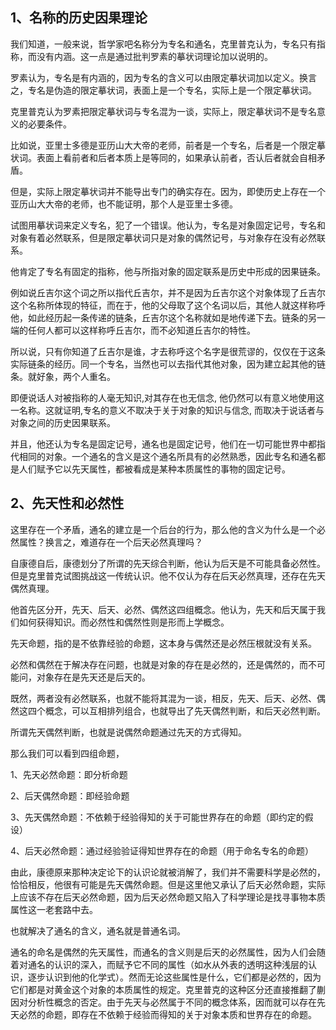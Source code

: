 <h2>1、名称的历史因果理论</h2><p data-pid="pFRCBVwU">我们知道，一般来说，哲学家吧名称分为专名和通名，克里普克认为，专名只有指称，而没有内涵。这一点是通过批判罗素的摹状词理论加以说明的。</p><p data-pid="yqMbAKuC">罗素认为，专名是有内涵的，因为专名的含义可以由限定摹状词加以定义。换言之，专名是伪造的限定摹状词，表面上是一个专名，实际上是一个限定摹状词。</p><p data-pid="EP66jHL4">克里普克认为罗素把限定摹状词与专名混为一谈，实际上，限定摹状词不是专名意义的必要条件。</p><p data-pid="fFrboRFA">比如说，亚里士多德是亚历山大大帝的老师，前者是一个专名，后者是一个限定摹状词。表面上看前者和后者本质上是等同的，如果承认前者，否认后者就会自相矛盾。</p><p data-pid="mThMqWOc">但是，实际上限定摹状词并不能导出专门的确实存在。因为，即使历史上存在一个亚历山大大帝的老师，也不能证明，那个人是亚里士多德。</p><p data-pid="JQWqLOFK">试图用摹状词来定义专名，犯了一个错误。他认为，专名是对象固定记号，专名和对象有着必然联系，但是限定摹状词只是对象的偶然记号，与对象存在没有必然联系。</p><p data-pid="bp-ov2os">他肯定了专名有固定的指称，他与所指对象的固定联系是历史中形成的因果链条。</p><p data-pid="zXmWmmZJ">例如说丘吉尔这个词之所以指代丘吉尔，并不是因为丘吉尔这个对象体现了丘吉尔这个名称所体现的特征，而在于，他的父母取了这个名词以后，其他人就这样称呼他，如此经历起一条传递的链条，丘吉尔这个名称就如是地传递下去。链条的另一端的任何人都可以这样称呼丘吉尔，而不必知道丘吉尔的特性。</p><p data-pid="MDHKyn3v">所以说，只有你知道了丘吉尔是谁，才去称呼这个名字是很荒谬的，仅仅在于这条实际链条的经历。同一个专名，当然也可以去指代其他对象，因为建立起其他的链条。就好象，两个人重名。</p><p data-pid="jbfmcNNr">即便说话人对被指称的人毫无知识,对其存在也无信念, 他仍然可以有意义地使用这一名称。这就证明,专名的意义不取决于关于对象的知识与信念, 而取决于说话者与对象之间的历史因果联系。</p><p data-pid="Rwv-PFVw">并且，他还认为专名是固定记号，通名也是固定记号，他们在一切可能世界中都指代相同的对象。一个通名的含义是这个通名所具有的必然熟悉，因此专名和通名都是人们赋予它以先天属性，都被看成是某种本质属性的事物的固定记号。</p><h2>2、先天性和必然性</h2><p data-pid="KDbguvO0">这里存在一个矛盾，通名的建立是一个后台的行为，那么他的含义为什么是一个必然属性？换言之，难道存在一个后天必然真理吗？</p><p data-pid="yz1xB3dP">自康德自后，康德划分了所谓的先天综合判断，他认为后天是不可能具备必然性。但是克里普克试图挑战这一传统认识。他不仅认为存在后天必然真理，还存在先天偶然真理。</p><p data-pid="5pT8kkcv">他首先区分开，先天、后天、必然、偶然这四组概念。他认为，先天和后天属于我们如何获得知识。而必然性和偶然性则是形而上学概念。</p><p data-pid="lxytZ9zh">先天命题，指的是不依靠经验的命题，这本身与偶然还是必然压根就没有关系。</p><p data-pid="LnWwbR7q">必然和偶然在于解决存在问题，也就是对象的存在是必然的，还是偶然的，而不可能问，对象存在是先天还是后天的。</p><p data-pid="3Har35Hv">既然，两者没有必然联系，也就不能将其混为一谈，相反，先天、后天、必然、偶然这四个概念，可以互相排列组合，也就导出了先天偶然判断，和后天必然判断。</p><p data-pid="nlN2j1EL">所谓先天偶然判断，也就是说偶然命题通过先天的方式得知。</p><p data-pid="2uJ30FFg">那么我们可以看到四组命题，</p><p data-pid="RjRbwe6I">1、先天必然命题：即分析命题</p><p data-pid="9O4fli0e">2、后天偶然命题：即经验命题</p><p data-pid="nO2SlyGS">3、先天偶然命题：不依赖于经验得知的关于可能世界存在的命题（即约定的假设）</p><p data-pid="wfXE101o">4、后天必然命题：通过经验验证得知世界存在的命题（用于命名专名的命题）</p><p data-pid="Udmx0PPJ">由此，康德原来那种决定论下的认识论就被消解了，我们并不需要科学是必然的，恰恰相反，他很有可能是先天偶然命题。但是这里他又承认了后天必然命题，实际上应该不存在后天必然命题，因为后天必然命题又陷入了科学理论是找寻事物本质属性这一老套路中去。</p><p data-pid="Ns7NJGHp">也就解决了通名的含义，通名就是普通名词。</p><p data-pid="tk_no9fV">通名的命名是偶然的先天属性，而通名的含义则是后天的必然属性，因为人们会随着对通名的认识的深入，而赋予它不同的属性（如水从外表的透明这种浅层的认识，逐步认识到他的化学式）。然而无论这些属性是什么，它们都是必然的，因为它们都是对黄金这个对象的本质属性的规定。克里普克的这种区分还直接推翻了蒯因对分析性概念的否定。由于先天与必然属于不同的概念体系，因而就可以存在先天必然的命题，即存在不依赖于经验而得知的关于对象本质和世界存在的命题。</p><p></p><p></p><p></p><p></p>